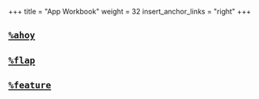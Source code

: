 +++
title = "App Workbook"
weight = 32
insert_anchor_links = "right"
+++

## [`%ahoy`](/guides/additional/app-workbook/ahoy)

## [`%flap`](/guides/additional/app-workbook/flap)

## [`%feature`](/guides/additional/app-workbook/feature)

